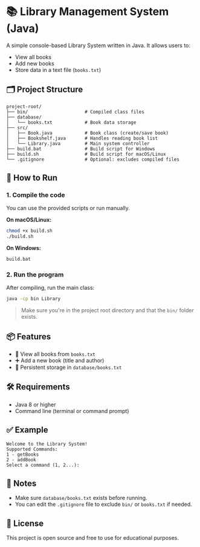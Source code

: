 # 📚 Library Management System (Java)

A simple console-based Library System written in Java. It allows users to:
- View all books
- Add new books
- Store data in a text file (`books.txt`)

## 🗂️ Project Structure

```
project-root/
├── bin/                     # Compiled class files
├── database/
│   └── books.txt            # Book data storage
├── src/
│   ├── Book.java            # Book class (create/save book)
│   ├── Bookshelf.java       # Handles reading book list
│   └── Library.java         # Main system controller
├── build.bat                # Build script for Windows
├── build.sh                 # Build script for macOS/Linux
└── .gitignore               # Optional: excludes compiled files
```

## 🚀 How to Run

### 1. Compile the code
You can use the provided scripts or run manually.

**On macOS/Linux:**
```bash
chmod +x build.sh
./build.sh
```

**On Windows:**
```cmd
build.bat
```

### 2. Run the program
After compiling, run the main class:

```bash
java -cp bin Library
```

> Make sure you're in the project root directory and that the `bin/` folder exists.

## 📦 Features

- 📖 View all books from `books.txt`
- ➕ Add a new book (title and author)
- 📝 Persistent storage in `database/books.txt`

## 🛠️ Requirements

- Java 8 or higher
- Command line (terminal or command prompt)

## ✅ Example

```
Welcome to the Library System!
Supported Commands:
1 - getBooks
2 - addBook
Select a command (1, 2...):
```

## 📁 Notes

- Make sure `database/books.txt` exists before running.
- You can edit the `.gitignore` file to exclude `bin/` or `books.txt` if needed.

## 📄 License

This project is open source and free to use for educational purposes.
